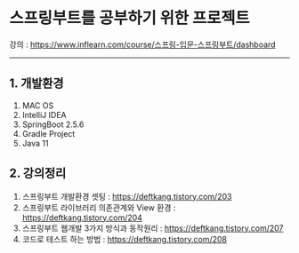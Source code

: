 # 스프링부트를 공부하기 위한 프로젝트
강의 : https://www.inflearn.com/course/스프링-입문-스프링부트/dashboard

----
## 1. 개발환경
1. MAC OS
2. IntelliJ IDEA
3. SpringBoot 2.5.6
4. Gradle Project
5. Java 11

## 2. 강의정리
1. 스프링부트 개발환경 셋팅 : https://deftkang.tistory.com/203
2. 스프링부트 라이브러리 의존관계와 View 환경 : https://deftkang.tistory.com/204
3. 스프링부트 웹개발 3가지 방식과 동작원리 : https://deftkang.tistory.com/207
4. 코드로 테스트 하는 방법 : https://deftkang.tistory.com/208